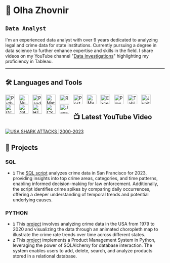 # 👩  Olha Zhovnir

## **`Data Analyst`**

I'm an experienced data analyst with over 9 years dedicated to analyzing legal and crime data for state institutions. 
Currently pursuing a degree in data science to further enhance expertise and skills in the field.
I share videos on my YouTube channel "[Data Investigations][youtube]" highlighting my proficiency in Tableau.


---

## 🛠️ Languages and Tools

<img align="left" alt="Python" width="30px" style="padding-right:10px;" src="https://www.svgrepo.com/show/452091/python.svg"/>
<img align="left" alt="NumPy" width="30px" style="padding-right:10px;" src="https://www.svgrepo.com/show/354127/numpy.svg" />
<img align="left" alt="Pandas" width="30px" style="padding-right:10px;" src="https://upload.wikimedia.org/wikipedia/commons/2/22/Pandas_mark.svg" />
<img align="left" alt="Matplotlib" width="30px" style="padding-right:10px;" src="https://upload.wikimedia.org/wikipedia/commons/8/84/Matplotlib_icon.svg" />
<img align="left" alt="R" width="30px" style="padding-right:10px;" src="https://upload.wikimedia.org/wikipedia/commons/1/1b/R_logo.svg" />
<img align="left" alt="Postgresql" width="30px" style="padding-right:10px;" src="https://upload.wikimedia.org/wikipedia/commons/2/29/Postgresql_elephant.svg" />
<img align="left" alt="Mysql" width="30px" style="padding-right:10px;" src="https://www.svgrepo.com/show/303251/mysql-logo.svg" />
<img align="left" alt="Excel" width="30px" style="padding-right:10px;" src="https://upload.wikimedia.org/wikipedia/commons/3/34/Microsoft_Office_Excel_%282019%E2%80%93present%29.svg" />
<img align="left" alt="PowerBI" width="30px" style="padding-right:10px;" src="https://upload.wikimedia.org/wikipedia/commons/c/cf/New_Power_BI_Logo.svg" />
<img align="left" alt="Tableau" width="30px" style="padding-right:10px;" src="https://www.svgrepo.com/show/354428/tableau-icon.svg" />
<img align="left" alt="Jypiter" width="30px" style="padding-right:10px;" src="https://www.svgrepo.com/show/353949/jupyter.svg" />
<img align="left" alt="GitHub" width="30px" style="padding-right:10px;" src="https://cdn.jsdelivr.net/gh/devicons/devicon/icons/github/github-original.svg" />
<img align="left" alt="Git" width="30px" style="padding-right:10px;" src="https://cdn.jsdelivr.net/gh/devicons/devicon/icons/git/git-original.svg" />
<img align="left" alt="HTML" width="30px" style="padding-right:10px;" src="https://cdn.jsdelivr.net/gh/devicons/devicon/icons/html5/html5-plain.svg" />
<img align="left" alt="CSS" width="30px" style="padding-right:10px;" src="https://cdn.jsdelivr.net/gh/devicons/devicon/icons/css3/css3-plain.svg" />
<img align="left" alt="JavaScript" width="30px" style="padding-right:10px;" src="https://cdn.jsdelivr.net/gh/devicons/devicon/icons/javascript/javascript-plain.svg" />
<br />

#

[youtube]: https://www.youtube.com/@DataInvestigations

## 📺 Latest YouTube Video

<!-- BEGIN YOUTUBE-CARDS -->

[![USA SHARK ATTACKS |2000-2023](https://ytcards.demolab.com/?id=-Je5vOboBn0&title=USA+SHARK+ATTACKS+|2000-2023&lang=en&timestamp=1693248000&background_color=%230d1117&title_color=%23ffffff&stats_color=%23dedede&max_title_lines=1&width=250&border_radius=5&duration=141 "USA SHARK ATTACKS |2000-2023")](https://www.youtube.com/watch?v=-Je5vOboBn0&t=2s)

<!-- END YOUTUBE-CARDS -->


## 💼 Projects

### SQL
* **`1`** The [SQL script](https://github.com/OlhaZhovnir/data_analyst_portfolio/blob/main/crime_analysis.sql) analyzes crime data in San Francisco for 2023, providing insights into top crime areas, categories, and time patterns, enabling informed decision-making for law enforcement. Additionally, the script identifies crime spikes by comparing daily occurrences, offering a deeper understanding of temporal trends and potential underlying causes.

     
### PYTHON
* **`1`** This [project]((https://github.com/OlhaZhovnir/data_analyst_portfolio/tree/main/crime_rate_choropleth_map)) involves analyzing crime data in the USA from 1979 to 2020 and visualizing the data through an animated choropleth map to illustrate the crime rate trends over time across different states.
* **`2`** This [project](https://github.com/OlhaZhovnir/pet_supplies/blob/master/app.py) implements a Product Management System in Python, leveraging the power of SQLAlchemy for database interaction. The system enables users to add, delete, search, and analyze products stored in a relational database.




